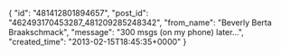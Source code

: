  {
   "id": "481412801894657",
   "post_id": "462493170453287_481209285248342",
   "from_name": "Beverly Berta Braakschmack",
   "message": "300 msgs (on my phone) later...",
   "created_time": "2013-02-15T18:45:35+0000"
 }
